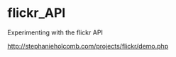 # flickr_API
Experimenting with the flickr API

http://stephanieholcomb.com/projects/flickr/demo.php
